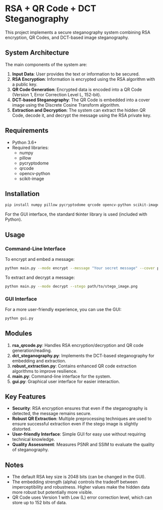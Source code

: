 # RSA + QR Code + DCT Steganography

This project implements a secure steganography system combining RSA encryption, QR Codes, and DCT-based image steganography.

## System Architecture

The main components of the system are:

1. **Input Data**: User provides the text or information to be secured.
2. **RSA Encryption**: Information is encrypted using the RSA algorithm with a public key.
3. **QR Code Generation**: Encrypted data is encoded into a QR Code (Version 1, Error Correction Level L, 152-bit).
4. **DCT-based Steganography**: The QR Code is embedded into a cover image using the Discrete Cosine Transform algorithm.
5. **Extraction and Decryption**: The system can extract the hidden QR Code, decode it, and decrypt the message using the RSA private key.

## Requirements

- Python 3.6+
- Required libraries:
  - numpy
  - pillow
  - pycryptodome
  - qrcode
  - opencv-python
  - scikit-image

## Installation

```bash
pip install numpy pillow pycryptodome qrcode opencv-python scikit-image
```

For the GUI interface, the standard tkinter library is used (included with Python).

## Usage

### Command-Line Interface

To encrypt and embed a message:

```bash
python main.py --mode encrypt --message "Your secret message" --cover path/to/cover_image.jpg --output path/to/output_image.png --alpha 0.1
```

To extract and decrypt a message:

```bash
python main.py --mode decrypt --stego path/to/stego_image.png
```

### GUI Interface

For a more user-friendly experience, you can use the GUI:

```bash
python gui.py
```

## Modules

1. **rsa_qrcode.py**: Handles RSA encryption/decryption and QR code generation/reading.
2. **dct_steganography.py**: Implements the DCT-based steganography for embedding and extraction.
3. **robust_extraction.py**: Contains enhanced QR code extraction algorithms to improve resilience.
4. **main.py**: Command-line interface for the system.
5. **gui.py**: Graphical user interface for easier interaction.

## Key Features

- **Security**: RSA encryption ensures that even if the steganography is detected, the message remains secure.
- **Robust QR Extraction**: Multiple preprocessing techniques are used to ensure successful extraction even if the stego image is slightly distorted.
- **User-friendly Interface**: Simple GUI for easy use without requiring technical knowledge.
- **Quality Assessment**: Measures PSNR and SSIM to evaluate the quality of steganography.

## Notes

- The default RSA key size is 2048 bits (can be changed in the GUI).
- The embedding strength (alpha) controls the tradeoff between imperceptibility and robustness. Higher values make the hidden data more robust but potentially more visible.
- QR Code uses Version 1 with Low (L) error correction level, which can store up to 152 bits of data.
